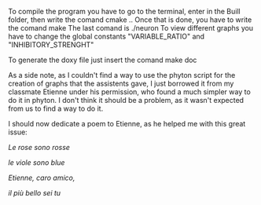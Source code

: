 To compile the program you have to go to the terminal, enter in the Buill folder, then write the comand cmake ..
Once that is done, you have to write the comand make
The last comand is ./neuron
To view different graphs you have to change the global constants "VARIABLE_RATIO" and "INHIBITORY_STRENGHT"

To generate the doxy file just insert the comand make doc 

As a side note, as I couldn't find a way to use the phyton script for the creation of graphs that the assistents gave, I just borrowed it from my classmate Etienne under his permission, who found a much simpler way to do it in phyton. I don't think it should be a problem, as it wasn't expected from us to find a way to do it.

I should now dedicate a poem to Etienne, as he helped me with this great issue:

*Le rose sono rosse*

*le viole sono blue*

*Etienne, caro amico,*

*il più bello sei tu*
